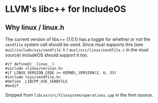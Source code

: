 # LLVM's libc++ for IncludeOS


## Why __linux__ / linux.h
The current version of libc++ (7.0.1) has a toggle for whether or not the `sendfile` system call should be used. Since musl supports this (see `musl/include/sys/sendfile.h` / `musl/src/linux/sendfile.c` in the musl source) IncludeOS should support it too. 

```
#if defined(__linux__)
#include <linux/version.h>
#if LINUX_VERSION_CODE >= KERNEL_VERSION(2, 6, 33)
#include <sys/sendfile.h>
#define _LIBCPP_USE_SENDFILE
#endif
```

Snipped from `libcxx/src/filesystem/operations.cpp` in the llvm source.
